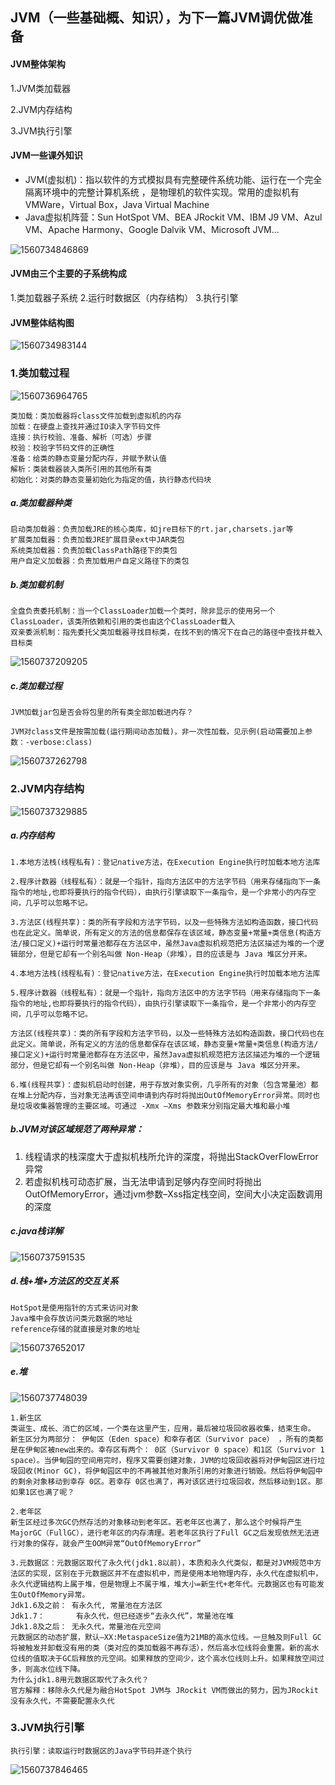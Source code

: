 ## JVM（一些基础概、知识），为下一篇JVM调优做准备

#### JVM整体架构

1.JVM类加载器

2.JVM内存结构

3.JVM执行引擎

#### JVM一些课外知识

- JVM(虚拟机)：指以软件的方式模拟具有完整硬件系统功能、运行在一个完全隔离环境中的完整计算机系统 ，是物理机的软件实现。常用的虚拟机有VMWare，Virtual Box，Java Virtual Machine
- Java虚拟机阵营：Sun HotSpot VM、BEA JRockit VM、IBM J9 VM、Azul VM、Apache Harmony、Google Dalvik VM、Microsoft JVM...

![1560734846869](C:\Users\A\AppData\Roaming\Typora\typora-user-images\1560734846869.png)

#### JVM由三个主要的子系统构成

1.类加载器子系统
2.运行时数据区（内存结构）
3.执行引擎

#### JVM整体结构图

![1560734983144](C:\Users\A\AppData\Roaming\Typora\typora-user-images\1560734983144.png)

### 1.类加载过程

![1560736964765](C:\Users\A\AppData\Roaming\Typora\typora-user-images\1560736964765.png)

```
类加载：类加载器将class文件加载到虚拟机的内存
加载：在硬盘上查找并通过IO读入字节码文件
连接：执行校验、准备、解析（可选）步骤
校验：校验字节码文件的正确性
准备：给类的静态变量分配内存，并赋予默认值
解析：类装载器装入类所引用的其他所有类
初始化：对类的静态变量初始化为指定的值，执行静态代码块
```

##### a.类加载器种类

```
启动类加载器：负责加载JRE的核心类库，如jre目标下的rt.jar,charsets.jar等
扩展类加载器：负责加载JRE扩展目录ext中JAR类包
系统类加载器：负责加载ClassPath路径下的类包
用户自定义加载器：负责加载用户自定义路径下的类包
```

##### b.类加载机制

```
全盘负责委托机制：当一个ClassLoader加载一个类时，除非显示的使用另一个ClassLoader，该类所依赖和引用的类也由这个ClassLoader载入
双亲委派机制：指先委托父类加载器寻找目标类，在找不到的情况下在自己的路径中查找并载入目标类
```

![1560737209205](C:\Users\A\AppData\Roaming\Typora\typora-user-images\1560737209205.png)

##### c.类加载过程

```
JVM加载jar包是否会将包里的所有类全部加载进内存？

JVM对class文件是按需加载(运行期间动态加载)，非一次性加载，见示例(启动需要加上参数：-verbose:class)
```

![1560737262798](C:\Users\A\AppData\Roaming\Typora\typora-user-images\1560737262798.png)

### 2.JVM内存结构

![1560737329885](C:\Users\A\AppData\Roaming\Typora\typora-user-images\1560737329885.png)

##### a.内存结构

```
1.本地方法栈(线程私有)：登记native方法，在Execution Engine执行时加载本地方法库

2.程序计数器（线程私有）：就是一个指针，指向方法区中的方法字节码（用来存储指向下一条指令的地址,也即将要执行的指令代码），由执行引擎读取下一条指令，是一个非常小的内存空间，几乎可以忽略不记。

3.方法区(线程共享)：类的所有字段和方法字节码，以及一些特殊方法如构造函数，接口代码也在此定义。简单说，所有定义的方法的信息都保存在该区域，静态变量+常量+类信息(构造方法/接口定义)+运行时常量池都存在方法区中，虽然Java虚拟机规范把方法区描述为堆的一个逻辑部分，但是它却有一个别名叫做 Non-Heap（非堆），目的应该是与 Java 堆区分开来。

4.本地方法栈(线程私有)：登记native方法，在Execution Engine执行时加载本地方法库

5.程序计数器（线程私有）：就是一个指针，指向方法区中的方法字节码（用来存储指向下一条指令的地址,也即将要执行的指令代码），由执行引擎读取下一条指令，是一个非常小的内存空间，几乎可以忽略不记。

方法区(线程共享)：类的所有字段和方法字节码，以及一些特殊方法如构造函数，接口代码也在此定义。简单说，所有定义的方法的信息都保存在该区域，静态变量+常量+类信息(构造方法/接口定义)+运行时常量池都存在方法区中，虽然Java虚拟机规范把方法区描述为堆的一个逻辑部分，但是它却有一个别名叫做 Non-Heap（非堆），目的应该是与 Java 堆区分开来。

6.堆(线程共享)：虚拟机启动时创建，用于存放对象实例，几乎所有的对象（包含常量池）都在堆上分配内存，当对象无法再该空间申请到内存时将抛出OutOfMemoryError异常。同时也是垃圾收集器管理的主要区域。可通过 -Xmx –Xms 参数来分别指定最大堆和最小堆

```

##### b.JVM对该区域规范了两种异常：

1) 线程请求的栈深度大于虚拟机栈所允许的深度，将抛出StackOverFlowError异常
2) 若虚拟机栈可动态扩展，当无法申请到足够内存空间时将抛出OutOfMemoryError，通过jvm参数–Xss指定栈空间，空间大小决定函数调用的深度

##### c.java栈详解

![1560737591535](C:\Users\A\AppData\Roaming\Typora\typora-user-images\1560737591535.png)

##### d.栈+堆+方法区的交互关系

```
HotSpot是使用指针的方式来访问对象
Java堆中会存放访问类元数据的地址
reference存储的就直接是对象的地址
```

![1560737652017](C:\Users\A\AppData\Roaming\Typora\typora-user-images\1560737652017.png)

##### e.堆

![1560737748039](C:\Users\A\AppData\Roaming\Typora\typora-user-images\1560737748039.png)

```
1.新生区
类诞生、成长、消亡的区域，一个类在这里产生，应用，最后被垃圾回收器收集，结束生命。
新生区分为两部分： 伊甸区（Eden space）和幸存者区（Survivor pace） ，所有的类都是在伊甸区被new出来的。幸存区有两个： 0区（Survivor 0 space）和1区（Survivor 1 space）。当伊甸园的空间用完时，程序又需要创建对象，JVM的垃圾回收器将对伊甸园区进行垃圾回收(Minor GC)，将伊甸园区中的不再被其他对象所引用的对象进行销毁。然后将伊甸园中的剩余对象移动到幸存 0区。若幸存 0区也满了，再对该区进行垃圾回收，然后移动到1区。那如果1区也满了呢？

2.老年区
新生区经过多次GC仍然存活的对象移动到老年区。若老年区也满了，那么这个时候将产生MajorGC（FullGC），进行老年区的内存清理。若老年区执行了Full GC之后发现依然无法进行对象的保存，就会产生OOM异常“OutOfMemoryError”

3.元数据区：元数据区取代了永久代(jdk1.8以前)，本质和永久代类似，都是对JVM规范中方法区的实现，区别在于元数据区并不在虚拟机中，而是使用本地物理内存，永久代在虚拟机中，永久代逻辑结构上属于堆，但是物理上不属于堆，堆大小=新生代+老年代。元数据区也有可能发生OutOfMemory异常。
Jdk1.6及之前： 有永久代, 常量池在方法区
Jdk1.7：       有永久代，但已经逐步“去永久代”，常量池在堆
Jdk1.8及之后： 无永久代，常量池在元空间
元数据区的动态扩展，默认–XX:MetaspaceSize值为21MB的高水位线。一旦触及则Full GC将被触发并卸载没有用的类（类对应的类加载器不再存活），然后高水位线将会重置。新的高水位线的值取决于GC后释放的元空间。如果释放的空间少，这个高水位线则上升。如果释放空间过多，则高水位线下降。
为什么jdk1.8用元数据区取代了永久代？
官方解释：移除永久代是为融合HotSpot JVM与 JRockit VM而做出的努力，因为JRockit没有永久代，不需要配置永久代

```

### 3.JVM执行引擎

```
执行引擎：读取运行时数据区的Java字节码并逐个执行
```

![1560737846465](C:\Users\A\AppData\Roaming\Typora\typora-user-images\1560737846465.png)